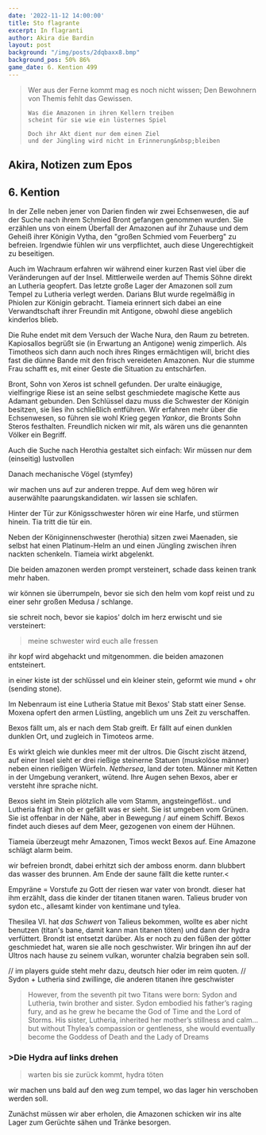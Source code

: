 ```yaml
---
date: '2022-11-12 14:00:00'
title: Sto flagrante
excerpt: In flagranti
author: Akira die Bardin
layout: post
background: "/img/posts/2dqbaxx8.bmp"
background_pos: 50% 86%
game_date: 6. Kention 499
---
```


<div class="rhyme">
  <blockquote>
    Wer aus der Ferne kommt mag es noch nicht wissen;
    Den Bewohnern von Themis fehlt das Gewissen.
    
    Was die Amazonen in ihren Kellern treiben
    scheint für sie wie ein lüsternes Spiel

    Doch ihr Akt dient nur dem einen Ziel
    und der Jüngling wird nicht in Erinnerung&nbsp;bleiben
  </blockquote>
</div>

## Akira, Notizen zum Epos

## 6. Kention

In der Zelle neben jener von Darien finden wir zwei Echsenwesen, die auf der Suche nach ihrem Schmied Bront gefangen genommen wurden. Sie erzählen uns von einem Überfall der Amazonen auf ihr Zuhause und dem Geheiß ihrer Königin Vytha, den "großen Schmied vom Feuerberg" zu befreien. Irgendwie fühlen wir uns verpflichtet, auch diese Ungerechtigkeit zu beseitigen.

Auch im Wachraum erfahren wir während einer kurzen Rast viel über die Veränderungen auf der Insel. Mittlerweile werden auf Themis Söhne direkt an Lutheria geopfert. Das letzte große Lager der Amazonen soll zum Tempel zu Lutheria verlegt werden. Darians Blut wurde regelmäßig in Phiolen zur Königin gebracht. Tiameia erinnert sich dabei an eine Verwandtschaft ihrer Freundin mit Antigone, obwohl diese angeblich kinderlos blieb.

Die Ruhe endet mit dem Versuch der Wache Nura, den Raum zu betreten. Kapiosallos begrüßt sie (in Erwartung an Antigone) wenig zimperlich. Als Timotheos sich dann auch noch ihres Ringes ermächtigen will, bricht dies fast die dünne Bande mit den frisch vereideten Amazonen. Nur die stumme Frau schafft es, mit einer Geste die Situation zu entschärfen.

<dall-emage style='--image-url: url("/img/posts/DALL·E 2022-11-20 22.22.08 - A group of adventurers resting in a small chamber with some amazonian woman where everyone is flexing with their weapons as the muscular dwarf tries t.png");'></dall-emage>

Bront, Sohn von Xeros ist schnell gefunden. Der uralte einäugige, vielfingrige Riese ist an seine selbst geschmiedete magische Kette aus Adamant gebunden. Den Schlüssel dazu muss die Schwester der Königin besitzen, sie lies ihn schließlich entführen. Wir erfahren mehr über die Echsenwesen, so führen sie wohl Krieg gegen _Yankor_, die Bronts Sohn Steros festhalten. Freundlich nicken wir mit, als wären uns die genannten Völker ein Begriff.

Auch die Suche nach Herothia gestaltet sich einfach: Wir müssen nur dem (einseitig) lustvollen 


Danach mechanische Vögel (stymfey)

<bild vom schmied>

wir machen uns auf zur anderen treppe. Auf dem weg hören wir auserwählte paarungskandidaten. wir lassen sie schlafen.

Hinter der Tür zur Königsschwester hören wir eine Harfe, und stürmen hinein. Tia tritt die tür ein.

Neben der Königinnenschwester (herothia) sitzen zwei Maenaden, sie selbst hat einen Platinum-Helm an und einen Jüngling zwischen ihren nackten schenkeln. Tiameia wirkt abgelenkt.

Die beiden amazonen werden prompt versteinert, schade dass keinen trank mehr haben.

wir können sie überrumpeln, bevor sie sich den helm vom kopf reist und zu einer sehr großen Medusa / schlange.

sie schreit noch, bevor sie kapios' dolch im herz erwischt und sie versteinert:
> meine schwester wird euch alle fressen

ihr kopf wird abgehackt und mitgenommen. die beiden amazonen entsteinert.

in einer kiste ist der schlüssel und ein kleiner stein, geformt wie mund + ohr (sending stone).

Im Nebenraum ist eine Lutheria Statue mit Bexos' Stab statt einer Sense. Moxena opfert den armen Lüstling, angeblich um uns Zeit zu verschaffen.


<!-- <dall-emage quarterstaff antropos> -->

Bexos fällt um, als er nach dem Stab greift. Er fällt auf einen dunklen dunklen Ort, und zugleich in Timoteos arme.
  
Es wirkt gleich wie dunkles meer mit der ultros. Die Gischt zischt ätzend, auf einer Insel sieht er drei rießige steinerne Statuen (muskolöse männer) neben einen rießigen Würfeln. _Nethersea_, land der toten. Männer mit Ketten in der Umgebung verankert, wütend. Ihre Augen sehen Bexos, aber er versteht ihre sprache nicht.
  
Bexos sieht im Stein plötzlich alle vom Stamm, angsteingeflöst.. und Lutheria frägt ihn ob er gefällt was er sieht. Sie ist umgeben vom Grünen. Sie ist offenbar in der Nähe, aber in Bewegung / auf einem Schiff. Bexos findet auch dieses auf dem Meer, gezogenen von einem der Hühnen.
  
Tiameia überzeugt mehr Amazonen, Timos weckt Bexos auf. Eine Amazone schlägt alarm beim.

wir befreien brondt, dabei erhitzt sich der amboss enorm. dann blubbert das wasser des brunnen. Am Ende der saune fällt die kette runter.<

Empyräne = Vorstufe zu Gott der riesen war vater von brondt. dieser hat ihm erzählt, dass die kinder der titanen titanen waren. Talieus bruder von sydon etc., allesamt kinder von kentimane und tylea.

Thesilea VI. hat _das Schwert_ von Talieus bekommen, wollte es aber nicht benutzen (titan's bane, damit kann man titanen töten) und dann der hydra verfüttert. Brondt ist entsetzt darüber.
Als er noch zu den füßen der götter geschmiedet hat, waren sie alle noch geschwister.
Wir bringen ihn auf der Ultros nach hause zu seinem vulkan, worunter chalzia begraben sein soll.

// im players guide steht mehr dazu, deutsch hier oder im reim quoten.
// Sydon + Lutheria sind zwillinge, die anderen titanen ihre geschwister


> However, from the seventh pit two Titans were born:
> Sydon and Lutheria, twin brother and sister. Sydon
> embodied his father’s raging fury, and as he grew he
> became the God of Time and the Lord of Storms. His
> sister, Lutheria, inherited her mother’s stillness and
> calm... but without Thylea’s compassion or gentleness,
> she would eventually become the Goddess of Death and
> the Lady of Dreams

<div class="infobox quest">
  <h3>>Die Hydra auf links drehen</h3>
  <blockquote>
    <p> warten bis sie zurück kommt, hydra töten</p>
  </blockquote>
</div>



wir machen uns  bald auf den weg zum tempel, wo das lager hin verschoben werden soll.

Zunächst müssen wir aber erholen, die Amazonen schicken wir ins alte Lager zum Gerüchte sähen und Tränke besorgen.




<!--
todo mehr über narsus herausfinden (6. gott)

täglicher apell am boot

antikithera kann  auf festen boden man durch sternbilder (mapped auf inseln) auf kurs setzen.

Mithral Shortsword +1 bestellt, am 10. tagen fertig.

keledone, kann singen aber v.a. dinge und nachrichten an volkan schicken. sie ist an das schiff gebunden und es auch verteidigen.

pythor und ein grüner drache hängen zusammen, haben wir in telamok gehört

Moxena ist auch dabei
next stop themis, antikithera wird eingestellt

todo: Sich bei der Isle of faith beschweren, dass uns Moxena bei der Landung auf Themis nicht geholfen hat.

Sydon und Lutheria scheinen die Amazonen als Kämpferinnen zu rekrutieren. Daher der Coup.
Moxena erzählt uns, dass die neue  Tesilea mit magischenen Helmen Lutherias aussieht wie die alte.
Täglich wird eine phiole blut zum tempel gebracht.
-->

